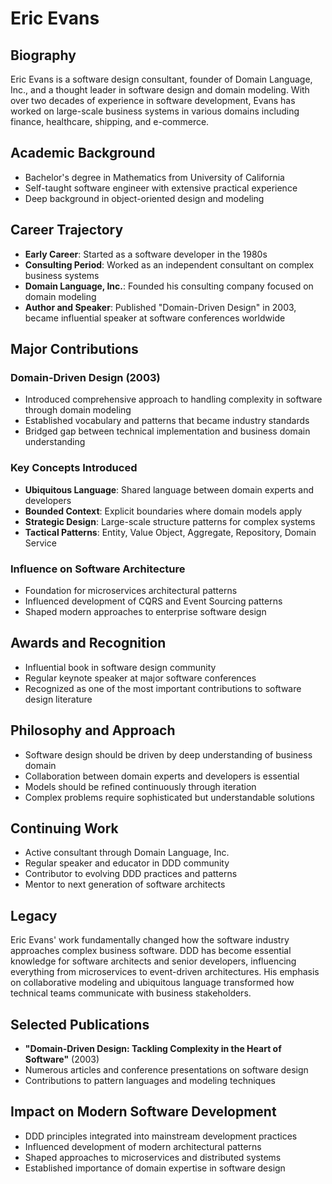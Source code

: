 # Eric Evans

## Biography
Eric Evans is a software design consultant, founder of Domain Language, Inc., and a thought leader in software design and domain modeling. With over two decades of experience in software development, Evans has worked on large-scale business systems in various domains including finance, healthcare, shipping, and e-commerce.

## Academic Background
- Bachelor's degree in Mathematics from University of California
- Self-taught software engineer with extensive practical experience
- Deep background in object-oriented design and modeling

## Career Trajectory
- **Early Career**: Started as a software developer in the 1980s
- **Consulting Period**: Worked as an independent consultant on complex business systems
- **Domain Language, Inc.**: Founded his consulting company focused on domain modeling
- **Author and Speaker**: Published "Domain-Driven Design" in 2003, became influential speaker at software conferences worldwide

## Major Contributions

### Domain-Driven Design (2003)
- Introduced comprehensive approach to handling complexity in software through domain modeling
- Established vocabulary and patterns that became industry standards
- Bridged gap between technical implementation and business domain understanding

### Key Concepts Introduced
- **Ubiquitous Language**: Shared language between domain experts and developers
- **Bounded Context**: Explicit boundaries where domain models apply
- **Strategic Design**: Large-scale structure patterns for complex systems
- **Tactical Patterns**: Entity, Value Object, Aggregate, Repository, Domain Service

### Influence on Software Architecture
- Foundation for microservices architectural patterns
- Influenced development of CQRS and Event Sourcing patterns
- Shaped modern approaches to enterprise software design

## Awards and Recognition
- Influential book in software design community
- Regular keynote speaker at major software conferences
- Recognized as one of the most important contributions to software design literature

## Philosophy and Approach
- Software design should be driven by deep understanding of business domain
- Collaboration between domain experts and developers is essential
- Models should be refined continuously through iteration
- Complex problems require sophisticated but understandable solutions

## Continuing Work
- Active consultant through Domain Language, Inc.
- Regular speaker and educator in DDD community
- Contributor to evolving DDD practices and patterns
- Mentor to next generation of software architects

## Legacy
Eric Evans' work fundamentally changed how the software industry approaches complex business software. DDD has become essential knowledge for software architects and senior developers, influencing everything from microservices to event-driven architectures. His emphasis on collaborative modeling and ubiquitous language transformed how technical teams communicate with business stakeholders.

## Selected Publications
- **"Domain-Driven Design: Tackling Complexity in the Heart of Software"** (2003)
- Numerous articles and conference presentations on software design
- Contributions to pattern languages and modeling techniques

## Impact on Modern Software Development
- DDD principles integrated into mainstream development practices
- Influenced development of modern architectural patterns
- Shaped approaches to microservices and distributed systems
- Established importance of domain expertise in software design